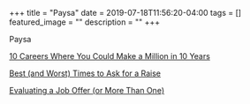 +++
title =  "Paysa"
date = 2019-07-18T11:56:20-04:00
tags = []
featured_image = ""
description = ""
+++

Paysa

[10 Careers Where You Could Make a Million in 10 Years](https://www.paysa.com/blog/2018/04/27/ten-careers-where-you-could-make-a-million-dollars-in-ten-years/)

[Best (and Worst) Times to Ask for a Raise](https://www.paysa.com/blog/best-and-worst-times-to-ask-for-a-raise/)

[Evaluating a Job Offer (or More Than One)](https://www.paysa.com/blog/evaluating-a-job-offer-or-more-than-one/)